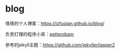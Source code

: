 # blog

倩倩的个人博客：https://jzfuqian.github.io/blog/

负责打理的程序小哥：[petterobam](https://github.com/petterobam)

参考的jekyll主题：https://github.com/jekyller/jasper2
